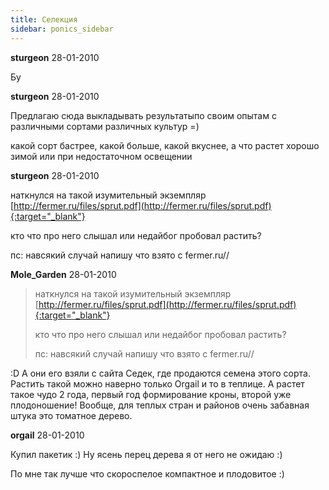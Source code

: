 ```yaml
---
title: Селекция
sidebar: ponics_sidebar
---
```


**sturgeon** 28-01-2010

Бу


**sturgeon** 28-01-2010

Предлагаю сюда выкладывать результатыпо своим опытам с различными сортами различных культур =)

какой сорт бастрее, какой больше, какой вкуснее, а что растет хорошо зимой или при недостаточном освещении


**sturgeon** 28-01-2010

наткнулся на такой изумительный экземпляр [http://fermer.ru/files/sprut.pdf](http://fermer.ru/files/sprut.pdf){:target="_blank"}

кто что про него слышал или недайбог пробовал растить?

пс: навсякий случай напишу что взято с fermer.ru// 


**Mole_Garden** 28-01-2010

> наткнулся на такой изумительный экземпляр [http://fermer.ru/files/sprut.pdf](http://fermer.ru/files/sprut.pdf){:target="_blank"}
> 
> кто что про него слышал или недайбог пробовал растить?
> 
> пс: навсякий случай напишу что взято с fermer.ru// 

 :D А они его взяли с сайта Седек, где продаются семена этого сорта. Растить такой можно наверно только Orgail и то в теплице. А растет такое чудо 2 года, первый год формирование кроны, второй уже плодоношение! Вообще, для теплых стран и районов очень забавная штука это томатное дерево.


**orgail** 28-01-2010

Купил пакетик :) Ну ясень перец дерева я от него не ожидаю :)

По мне так лучше что скороспелое компактное и плодовитое :)


